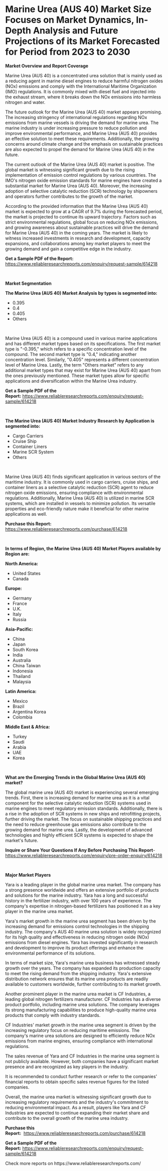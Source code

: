 <p><h1>Marine Urea (AUS 40) Market Size Focuses on Market Dynamics, In-Depth Analysis and Future Projections of its Market Forecasted for Period from 2023 to 2030</h1></p><p><strong>Market Overview and Report Coverage</strong></p>
<p><p>Marine Urea (AUS 40) is a concentrated urea solution that is mainly used as a reducing agent in marine diesel engines to reduce harmful nitrogen oxides (NOx) emissions and comply with the International Maritime Organization (IMO) regulations. It is commonly mixed with diesel fuel and injected into the exhaust stream, where it breaks down the NOx emissions into harmless nitrogen and water.</p><p>The future outlook for the Marine Urea (AUS 40) market appears promising. The increasing stringency of international regulations regarding NOx emissions from marine vessels is driving the demand for marine urea. The marine industry is under increasing pressure to reduce pollution and improve environmental performance, and Marine Urea (AUS 40) provides an effective solution to meet these requirements. Additionally, the growing concerns around climate change and the emphasis on sustainable practices are also expected to propel the demand for Marine Urea (AUS 40) in the future.</p><p>The current outlook of the Marine Urea (AUS 40) market is positive. The global market is witnessing significant growth due to the rising implementation of emission control regulations by various countries. The IMO's nitrogen oxide emission standards for marine engines have created a substantial market for Marine Urea (AUS 40). Moreover, the increasing adoption of selective catalytic reduction (SCR) technology by shipowners and operators further contributes to the growth of the market.</p><p>According to the provided information that the Marine Urea (AUS 40) market is expected to grow at a CAGR of 9.7% during the forecasted period, the market is projected to continue its upward trajectory. Factors such as strict environmental regulations, global focus on reducing NOx emissions, and growing awareness about sustainable practices will drive the demand for Marine Urea (AUS 40) in the coming years. The market is likely to witness increased investments in research and development, capacity expansions, and collaborations among key market players to meet the growing demand and gain a competitive edge in the industry.</p></p>
<p><strong>Get a Sample PDF of the Report:</strong> <a href="https://www.reliableresearchreports.com/enquiry/request-sample/614218">https://www.reliableresearchreports.com/enquiry/request-sample/614218</a></p>
<p>&nbsp;</p>
<p><strong>Market Segmentation</strong></p>
<p><strong>The Marine Urea (AUS 40) Market Analysis by types is segmented into:</strong></p>
<p><ul><li>0.395</li><li>0.4</li><li>0.405</li><li>Others</li></ul></p>
<p>&nbsp;</p>
<p><p>Marine Urea (AUS 40) is a compound used in various marine applications and has different market types based on its specifications. The first market type is "-0.395," which refers to a specific concentration level of the compound. The second market type is "0.4," indicating another concentration level. Similarly, "0.405" represents a different concentration level of Marine Urea. Lastly, the term "Others market" refers to any additional market types that may exist for Marine Urea (AUS 40) apart from the ones previously mentioned. These market types allow for specific applications and diversification within the Marine Urea industry.</p></p>
<p><strong>Get a Sample PDF of the Report:</strong>&nbsp;<a href="https://www.reliableresearchreports.com/enquiry/request-sample/614218">https://www.reliableresearchreports.com/enquiry/request-sample/614218</a></p>
<p>&nbsp;</p>
<p><strong>The Marine Urea (AUS 40) Market Industry Research by Application is segmented into:</strong></p>
<p><ul><li>Cargo Carriers</li><li>Cruise Ship</li><li>Container Liners</li><li>Marine SCR System</li><li>Others</li></ul></p>
<p>&nbsp;</p>
<p><p>Marine Urea (AUS 40) finds significant application in various sectors of the maritime industry. It is commonly used in cargo carriers, cruise ships, and container liners as a selective catalytic reduction (SCR) agent to reduce nitrogen oxide emissions, ensuring compliance with environmental regulations. Additionally, Marine Urea (AUS 40) is utilized in marine SCR systems, which are installed in vessels to minimize pollution. Its versatile properties and eco-friendly nature make it beneficial for other marine applications as well.</p></p>
<p><strong>Purchase this Report:</strong>&nbsp; <a href="https://www.reliableresearchreports.com/purchase/614218">https://www.reliableresearchreports.com/purchase/614218</a></p>
<p>&nbsp;</p>
<p><strong>In terms of Region, the Marine Urea (AUS 40) Market Players available by Region are:</strong></p>
<p>
    <p> <strong> North America: </strong>
        <ul>
            <li>United States</li>
            <li>Canada</li>
        </ul>
        </p> 
    <p> <strong> Europe: </strong>
        <ul>
            <li>Germany</li>
            <li>France</li>
            <li>U.K.</li>
            <li>Italy</li>
            <li>Russia</li>
        </ul>
        </p> 
    <p> <strong> Asia-Pacific: </strong>
        <ul>
            <li>China</li>
            <li>Japan</li>
            <li>South Korea</li>
            <li>India</li>
            <li>Australia</li>
            <li>China Taiwan</li>
            <li>Indonesia</li>
            <li>Thailand</li>
            <li>Malaysia</li>
        </ul>
        </p> 
    <p> <strong> Latin America: </strong>
        <ul>
            <li>Mexico</li>
            <li>Brazil</li>
            <li>Argentina Korea</li>
            <li>Colombia</li>
        </ul>
        </p> 
    <p> <strong> Middle East & Africa: </strong>
        <ul>
            <li>Turkey</li>
            <li>Saudi</li>
            <li>Arabia</li>
            <li>UAE</li>
            <li>Korea</li>
        </ul>
    </p>
    </p>
<p>&nbsp;</p>
<p><strong>What are the Emerging Trends in the Global Marine Urea (AUS 40) market?</strong></p>
<p><p>The global marine urea (AUS 40) market is experiencing several emerging trends. First, there is increasing demand for marine urea as it is a vital component for the selective catalytic reduction (SCR) systems used in marine engines to meet regulatory emission standards. Additionally, there is a rise in the adoption of SCR systems in new ships and retrofitting projects, further driving the market. The focus on sustainable shipping practices and the need to reduce greenhouse gas emissions also contribute to the growing demand for marine urea. Lastly, the development of advanced technologies and highly efficient SCR systems is expected to shape the market's future.</p></p>
<p><strong>Inquire or Share Your Questions If Any Before Purchasing This Report</strong>- <a href="https://www.reliableresearchreports.com/enquiry/pre-order-enquiry/614218">https://www.reliableresearchreports.com/enquiry/pre-order-enquiry/614218</a></p>
<p>&nbsp;</p>
<p><strong>Major Market Players</strong></p>
<p><p>Yara is a leading player in the global marine urea market. The company has a strong presence worldwide and offers an extensive portfolio of products and solutions for the marine industry. Yara has a long and successful history in the fertilizer industry, with over 100 years of experience. The company's expertise in nitrogen-based fertilizers has positioned it as a key player in the marine urea market.</p><p>Yara's market growth in the marine urea segment has been driven by the increasing demand for emissions control technologies in the shipping industry. The company's AUS 40 marine urea solution is widely recognized for its high quality and effectiveness in reducing nitrogen oxide (NOx) emissions from diesel engines. Yara has invested significantly in research and development to improve its product offerings and enhance the environmental performance of its solutions.</p><p>In terms of market size, Yara's marine urea business has witnessed steady growth over the years. The company has expanded its production capacity to meet the rising demand from the shipping industry. Yara's extensive distribution network ensures that its marine urea products are readily available to customers worldwide, further contributing to its market growth.</p><p>Another prominent player in the marine urea market is CF Industries, a leading global nitrogen fertilizers manufacturer. CF Industries has a diverse product portfolio, including marine urea solutions. The company leverages its strong manufacturing capabilities to produce high-quality marine urea products that comply with industry standards.</p><p>CF Industries' market growth in the marine urea segment is driven by the increasing regulatory focus on reducing maritime emissions. The company's marine urea solutions are designed to efficiently reduce NOx emissions from marine engines, ensuring compliance with international regulations.</p><p>The sales revenue of Yara and CF Industries in the marine urea segment is not publicly available. However, both companies have a significant market presence and are recognized as key players in the industry.</p><p>It is recommended to conduct further research or refer to the companies' financial reports to obtain specific sales revenue figures for the listed companies.</p><p>Overall, the marine urea market is witnessing significant growth due to increasing regulatory requirements and the industry's commitment to reducing environmental impact. As a result, players like Yara and CF Industries are expected to continue expanding their market share and contribute to the overall growth of the marine urea industry.</p></p>
<p><strong>Purchase this Report:</strong>&nbsp;&nbsp;<a href="https://www.reliableresearchreports.com/purchase/614218">https://www.reliableresearchreports.com/purchase/614218</a></p>
<p></p>
<p><strong>Get a Sample PDF of the Report:</strong>&nbsp;<a href="https://www.reliableresearchreports.com/enquiry/request-sample/614218">https://www.reliableresearchreports.com/enquiry/request-sample/614218</a></p>
<p>Check more reports on https://www.reliableresearchreports.com/</p>
